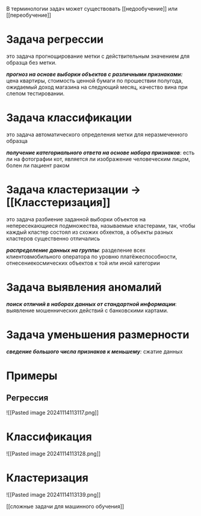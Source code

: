 В терминологии задач может существовать [[недообучение]] или [[переобучение]]


# Задача регрессии
это задача прогнощирование метки с действительным значением для образца без метки.

_**прогноз на основе выборки объектов с различными признаками:**_ цена квартиры, стоимость ценной бумаги по прошествии полугода, ожидаемый доход магазина на следующий месяц, качество вина при слепом тестировании.

# Задача классификации
это задача автоматического определения метки для неразмеченного образца

**_получение категориального ответа на основе набора признаков_**: есть ли на фотографии кот, является ли изображение человеческим лицом, болен ли пациент раком

# Задача кластеризации -> [[Класстеризация]]
это задача разбиение заданной выборки объектов на непересекающиеся подмножества, называемые кластерами, так, чтобы каждый кластер состоял из схожих обхектов, а объекты разных кластеров существенно отличались


**_распределение данных на группы_**: разделение всех клиентовмобильного оператора по уровню платёжеспособности, отнесениекосмических объектов к той или иной категории

# Задача выявления аномалий

**_поиск отличий в наборах данных от стандартной информации_**: выявление мошеннических действий с банковскими картами.

# Задача уменьшения размерности

_**сведение большого числа признаков к меньшему**:_ сжатие данных


# Примеры

## Регрессия

![[Pasted image 20241114113117.png]]

# Классификация

![[Pasted image 20241114113128.png]]

# Кластеризация

![[Pasted image 20241114113139.png]]

[[сложные задачи для машинного обучения]]
